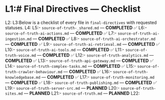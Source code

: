 # L1:# Final Directives — Checklist

L2:
L3:Below is a checklist of every file in `final-directives` with requested statuses.
L4:
L5:- `source-of-truth-_shared.md` — **COMPLETED** ✅
L6:- `source-of-truth-ai-actions.md` — **COMPLETED** ✅
L7:- `source-of-truth-ai-ingestion.md` — **COMPLETED** ✅
L8:- `source-of-truth-ai-orchestrator.md` — **COMPLETED** ✅
L9:- `source-of-truth-ai-retrieval.md` — **COMPLETED** ✅
L10:- `source-of-truth-ai-tools.md` — **COMPLETED** ✅
L11:- `source-of-truth-voice.md` — **COMPLETED** ✅
L12:- `source-of-truth-analytics.md` — **COMPLETED** ✅
L13:- `source-of-truth-api-gateway.md` — **COMPLETED** ✅
L14:- `source-of-truth-complex-tasks.md` — **COMPLETED** ✅
L15:- `source-of-truth-crawler-behaviour.md` — **COMPLETED** ✅
L16:- `source-of-truth-knowledgebase.md` — **COMPLETED** ✅
L17:- `source-of-truth-monitoring.md` — **COMPLETED** ✅
L18:- `source-of-truth-publishing.md` — **COMPLETED** ✅
L19:- `source-of-truth-server-src.md` — **PLANNED**
L20:- `source-of-truth-sites.md` — **PLANNED**
L21:- `source-of-truth.md` — **PLANNED**
L22:
